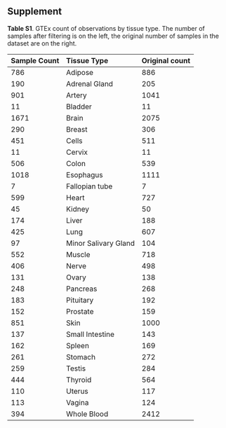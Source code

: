 ## Supplement
**Table S1**. GTEx count of observations by tissue type. The number of samples after filtering is on the left, the original number of samples in the dataset are on the right.


|Sample Count|Tissue Type|Original count|
| :- | :- | :- |
|786|Adipose|886|
|190|Adrenal Gland|205|
|901|Artery|1041|
|11|Bladder|11|
|1671|Brain|2075|
|290|Breast|306|
|451|Cells|511|
|11|Cervix|11|
|506|Colon|539|
|1018|Esophagus|1111|
|7|Fallopian tube|7|
|599|Heart|727|
|45|Kidney|50|
|174|Liver|188|
|425|Lung|607|
|97|Minor Salivary Gland|104|
|552|Muscle|718|
|406|Nerve|498|
|131|Ovary|138|
|248|Pancreas|268|
|183|Pituitary|192|
|152|Prostate|159|
|851|Skin|1000|
|137|Small Intestine|143|
|162|Spleen|169|
|261|Stomach|272|
|259|Testis|284|
|444|Thyroid|564|
|110|Uterus|117|
|113|Vagina|124|
|394|Whole Blood|2412|
